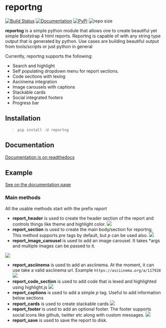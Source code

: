 # reportng
[![Build Status](https://travis-ci.org/securisec/reportng.svg?branch=master)](https://travis-ci.org/securisec/reportng)
[![Documentation](https://img.shields.io/badge/docs-latest-brightgreen.svg)](http://reportng.readthedocs.io/en/latest/)
[![PyPI](https://img.shields.io/pypi/v/reportng.svg)](https://pypi.python.org/pypi/reportng)
![repo size](https://img.shields.io/github/repo-size/securisec/reportng.svg)

**reportng** is a simple python module that allows one to create beautiful yet simple Bootstrap 4 html reports. 
Reportng is capable of with any string type output that is generated by python. Use cases are building beautiful 
output from tools/scripts or just python in general

Currently, reportng supports the following:

- Search and highlight
- Self populating dropdown menu for report sections.
- Code sections with lexing
- Asciinema integration
- Image carousels with captions
- Stackable cards
- Social integrated footers
- Progress bar

## Installation
> `pip install -U reportng`

## Documentation
[Documentation is on readthedocs](http://reportng.readthedocs.io/en/latest/)

## Example
[See on the documentation page](http://reportng.readthedocs.io/en/latest/#example)

### Main methods
All the usable methods start with the prefix _report_
- **report_header** is used to create the header section of the report and controls things like theme and highlight color.
![](https://github.com/securisec/reportng/blob/master/sample%20report/report_header.png)
- **report_section** is used to create the main body/section for reportng. This method supports _pre_ tags by default, but _p_ can be used also.
![](https://github.com/securisec/reportng/blob/master/sample%20report/report_section.png)
- **report_image_carousel** is used to add an image carousel. It takes *args and multiple images can be passed to it.

![](https://github.com/securisec/reportng/blob/master/sample%20report/report_image_carousal.gif)
- **report_asciinema** is used to add an asciinema. At the moment, it can use take a valid asciinema url. Example `https://asciinema.org/a/117928`
![](https://github.com/securisec/reportng/blob/master/sample%20report/report_asciinema.png)
- **report_code_section** is used to add code that is lexed and highlighted using highlight.js
![](https://github.com/securisec/reportng/blob/master/sample%20report/report_code.png)
- **report_captions** is used to add a simple _p_ tag. Useful to add information below sections
- **report_cards** is used to create stackable cards
![](https://github.com/securisec/reportng/blob/master/sample%20report/report_cards.png)
- **report_footer** is used to add an optional footer. The footer supports social icons like github, twitter etc along with custom messages.
![](https://github.com/securisec/reportng/blob/master/sample%20report/report_footer.png)
- **report_save** is used to save the report to disk. 